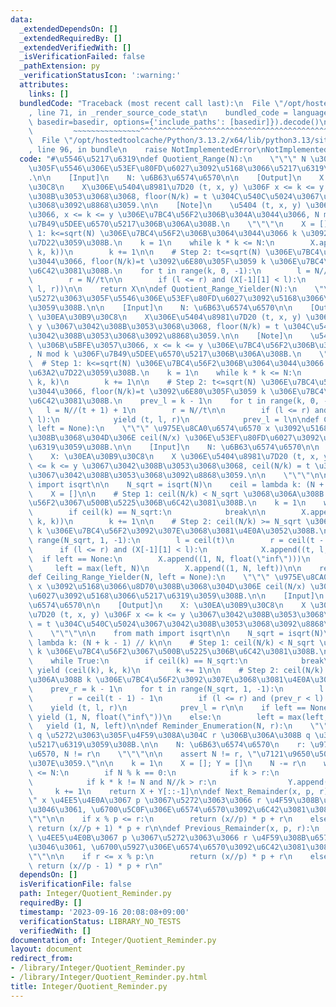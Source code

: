 ```yaml
---
data:
  _extendedDependsOn: []
  _extendedRequiredBy: []
  _extendedVerifiedWith: []
  _isVerificationFailed: false
  _pathExtension: py
  _verificationStatusIcon: ':warning:'
  attributes:
    links: []
  bundledCode: "Traceback (most recent call last):\n  File \"/opt/hostedtoolcache/Python/3.13.2/x64/lib/python3.13/site-packages/onlinejudge_verify/documentation/build.py\"\
    , line 71, in _render_source_code_stat\n    bundled_code = language.bundle(stat.path,\
    \ basedir=basedir, options={'include_paths': [basedir]}).decode()\n          \
    \         ~~~~~~~~~~~~~~~^^^^^^^^^^^^^^^^^^^^^^^^^^^^^^^^^^^^^^^^^^^^^^^^^^^^^^^^^^^^^^^^^^\n\
    \  File \"/opt/hostedtoolcache/Python/3.13.2/x64/lib/python3.13/site-packages/onlinejudge_verify/languages/python.py\"\
    , line 96, in bundle\n    raise NotImplementedError\nNotImplementedError\n"
  code: "#\u5546\u5217\u6319\ndef Quotient_Range(N):\n    \"\"\" N \u3067\u5272\u3063\
    \u305F\u5546\u306E\u53EF\u80FD\u6027\u3092\u5168\u3066\u5217\u6319\u3059\u308B\
    .\n\n    [Input]\n    N: \u6B63\u6574\u6570\n\n    [Output]\n    X: \u30EA\u30B9\
    \u30C8\n    X\u306E\u5404\u8981\u7D20 (t, x, y) \u306F x <= k <= y \u3067\u3042\
    \u308B\u3053\u3068\u3068, floor(N/k) = t \u304C\u540C\u5024\u3067\u3042\u308B\u3053\
    \u3068\u3092\u8868\u3059.\n\n    [Note]\n    \u5404 (t, x, y) \u306B\u5BFE\u3057\
    \u3066, x <= k <= y \u306E\u7BC4\u56F2\u306B\u304A\u3044\u3066, N mod k \u306F\
    \u7B49\u5DEE\u6570\u5217\u306B\u306A\u308B.\n    \"\"\"\n    X = []\n\n    # Step\
    \ 1: k<=sqrt(N) \u306E\u7BC4\u56F2\u306B\u3064\u3044\u3066 k \u3092\u5168\u63A2\
    \u7D22\u3059\u308B.\n    k = 1\n    while k * k <= N:\n        X.append((N//k,\
    \ k, k))\n        k += 1\n\n    # Step 2: t<=sqrt(N) \u306E\u7BC4\u56F2\u306B\u304A\
    \u3044\u3066, floor(N/k)=t \u3092\u6E80\u305F\u3059 k \u306E\u7BC4\u56F2\u3092\
    \u6C42\u3081\u308B.\n    for t in range(k, 0, -1):\n        l = N//(t + 1) + 1\n\
    \        r = N//t\n\n        if (l <= r) and (X[-1][1] < l):\n            X.append((t,\
    \ l, r))\n\n    return X\n\ndef Quotient_Range_Yielder(N):\n    \"\"\" N \u3067\
    \u5272\u3063\u305F\u5546\u306E\u53EF\u80FD\u6027\u3092\u5168\u3066\u5217\u6319\
    \u3059\u308B.\n\n    [Input]\n    N: \u6B63\u6574\u6570\n\n    [Output]\n    X:\
    \ \u30EA\u30B9\u30C8\n    X\u306E\u5404\u8981\u7D20 (t, x, y) \u306F x <= k <=\
    \ y \u3067\u3042\u308B\u3053\u3068\u3068, floor(N/k) = t \u304C\u540C\u5024\u3067\
    \u3042\u308B\u3053\u3068\u3092\u8868\u3059.\n\n    [Note]\n    \u5404 (t, x, y)\
    \ \u306B\u5BFE\u3057\u3066, x <= k <= y \u306E\u7BC4\u56F2\u306B\u304A\u3044\u3066\
    , N mod k \u306F\u7B49\u5DEE\u6570\u5217\u306B\u306A\u308B.\n    \"\"\"\n\n  \
    \  # Step 1: k<=sqrt(N) \u306E\u7BC4\u56F2\u306B\u3064\u3044\u3066 k \u3092\u5168\
    \u63A2\u7D22\u3059\u308B.\n    k = 1\n    while k * k <= N:\n        yield (N//k,\
    \ k, k)\n        k += 1\n\n    # Step 2: t<=sqrt(N) \u306E\u7BC4\u56F2\u306B\u304A\
    \u3044\u3066, floor(N/k)=t \u3092\u6E80\u305F\u3059 k \u306E\u7BC4\u56F2\u3092\
    \u6C42\u3081\u308B.\n    prev_l = k - 1\n    for t in range(k, 0, -1):\n     \
    \   l = N//(t + 1) + 1\n        r = N//t\n\n        if (l <= r) and (prev_l <\
    \ l):\n            yield (t, l, r)\n            prev_l = l\n\ndef Ceiling_Range(N,\
    \ left = None):\n    \"\"\" \u975E\u8CA0\u6574\u6570 x \u3092\u5168\u3066\u8D70\
    \u308B\u3068\u304D\u306E ceil(N/x) \u306E\u53EF\u80FD\u6027\u3092\u5168\u3066\u5217\
    \u6319\u3059\u308B.\n\n    [Input]\n    N: \u6B63\u6574\u6570\n\n    [Output]\n\
    \    X: \u30EA\u30B9\u30C8\n    X \u306E\u5404\u8981\u7D20 (t, x, y) \u306F x\
    \ <= k <= y \u3067\u3042\u308B\u3053\u3068\u3068, ceil(N/k) = t \u304C\u540C\u5024\
    \u3067\u3042\u308B\u3053\u3068\u3092\u8868\u3059.\n\n    \"\"\"\n\n    from math\
    \ import isqrt\n\n    N_sqrt = isqrt(N)\n    ceil = lambda k: (N + k - 1) // k\n\
    \    X = []\n\n    # Step 1: ceil(N/k) < N_sqrt \u3068\u306A\u308B k \u306E\u7BC4\
    \u56F2\u3067\u500B\u5225\u306B\u6C42\u3081\u308B.\n    k = 1\n    while True:\n\
    \        if ceil(k) == N_sqrt:\n            break\n\n        X.append((ceil(k),\
    \ k, k))\n        k += 1\n\n    # Step 2: ceil(N/k) >= N_sqrt \u3068\u306A\u308B\
    \ k \u306E\u7BC4\u56F2\u3092\u307E\u3068\u3081\u4E0A\u3052\u308B.\n    for t in\
    \ range(N_sqrt, 1, -1):\n        l = ceil(t)\n        r = ceil(t - 1) - 1\n  \
    \      if (l <= r) and (X[-1][1] < l):\n            X.append((t, l, r))\n\n  \
    \  if left == None:\n        X.append((1, N, float(\"inf\")))\n    else:\n   \
    \     left = max(left, N)\n        X.append((1, N, left))\n\n    return X\n\n\
    def Ceiling_Range_Yielder(N, left = None):\n    \"\"\" \u975E\u8CA0\u6574\u6570\
    \ x \u3092\u5168\u3066\u8D70\u308B\u3068\u304D\u306E ceil(N/x) \u306E\u53EF\u80FD\
    \u6027\u3092\u5168\u3066\u5217\u6319\u3059\u308B.\n\n    [Input]\n    N: \u6B63\
    \u6574\u6570\n\n    [Output]\n    X: \u30EA\u30B9\u30C8\n    X \u306E\u5404\u8981\
    \u7D20 (t, x, y) \u306F x <= k <= y \u3067\u3042\u308B\u3053\u3068\u3068, ceil(N/k)\
    \ = t \u304C\u540C\u5024\u3067\u3042\u308B\u3053\u3068\u3092\u8868\u3059.\n\n\
    \    \"\"\"\n\n    from math import isqrt\n\n    N_sqrt = isqrt(N)\n    ceil =\
    \ lambda k: (N + k - 1) // k\n\n    # Step 1: ceil(N/k) < N_sqrt \u3068\u306A\u308B\
    \ k \u306E\u7BC4\u56F2\u3067\u500B\u5225\u306B\u6C42\u3081\u308B.\n    k = 1\n\
    \    while True:\n        if ceil(k) == N_sqrt:\n            break\n\n       \
    \ yield (ceil(k), k, k)\n        k += 1\n\n    # Step 2: ceil(N/k) >= N_sqrt \u3068\
    \u306A\u308B k \u306E\u7BC4\u56F2\u3092\u307E\u3068\u3081\u4E0A\u3052\u308B.\n\
    \    prev_r = k - 1\n    for t in range(N_sqrt, 1, -1):\n        l = ceil(t)\n\
    \        r = ceil(t - 1) - 1\n        if (l <= r) and (prev_r < l):\n        \
    \    yield (t, l, r)\n            prev_l = r\n\n    if left == None:\n       \
    \ yield (1, N, float(\"inf\"))\n    else:\n        left = max(left, N)\n     \
    \   yield (1, N, left)\n\ndef Reminder_Enumeration(N, r):\n    \"\"\" N \u3092\
    \ q \u5272\u3063\u305F\u4F59\u308A\u304C r \u306B\u306A\u308B q \u3092\u5168\u3066\
    \u5217\u6319\u3059\u308B.\n\n    N: \u6B63\u6574\u6570\n    r: \u975E\u8CA0\u6574\
    \u6570, N != r\n    \"\"\"\n\n    assert N != r, \"\u7121\u9650\u500B\u3042\u308A\
    \u307E\u3059.\"\n\n    k = 1\n    X = []; Y = []\n    N -= r\n    while k * k\
    \ <= N:\n        if N % k == 0:\n            if k > r:\n                X.append(k)\n\
    \            if k * k != N and N//k > r:\n                Y.append(N//k)\n   \
    \     k += 1\n    return X + Y[::-1]\n\ndef Next_Remainder(x, p, r):\n    \"\"\
    \" x \u4EE5\u4E0A\u3067 p \u3067\u5272\u3063\u3066 r \u4F59\u308B\u6574\u6570\u306E\
    \u3046\u3061, \u6700\u5C0F\u306E\u6574\u6570\u3092\u6C42\u3081\u308B.\n\n    \"\
    \"\"\n\n    if x % p <= r:\n        return (x//p) * p + r\n    else:\n       \
    \ return (x//p + 1) * p + r\n\ndef Previous_Remainder(x, p, r):\n    \"\"\" x\
    \ \u4EE5\u4E0B\u3067 p \u3067\u5272\u3063\u3066 r \u4F59\u308B\u6574\u6570\u306E\
    \u3046\u3061, \u6700\u5927\u306E\u6574\u6570\u3092\u6C42\u3081\u308B.\n\n    \"\
    \"\"\n\n    if r <= x % p:\n        return (x//p) * p + r\n    else:\n       \
    \ return (x//p - 1) * p + r\n"
  dependsOn: []
  isVerificationFile: false
  path: Integer/Quotient_Reminder.py
  requiredBy: []
  timestamp: '2023-09-16 20:08:08+09:00'
  verificationStatus: LIBRARY_NO_TESTS
  verifiedWith: []
documentation_of: Integer/Quotient_Reminder.py
layout: document
redirect_from:
- /library/Integer/Quotient_Reminder.py
- /library/Integer/Quotient_Reminder.py.html
title: Integer/Quotient_Reminder.py
---
```

